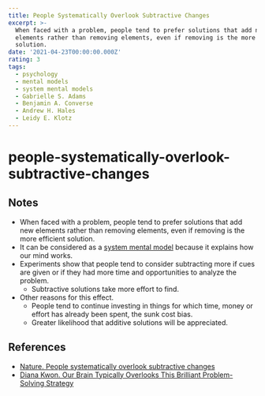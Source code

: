 ```yaml
---
title: People Systematically Overlook Subtractive Changes
excerpt: >-
  When faced with a problem, people tend to prefer solutions that add new
  elements rather than removing elements, even if removing is the more efficient
  solution.
date: '2021-04-23T00:00:00.000Z'
rating: 3
tags:
  - psychology
  - mental models
  - system mental models
  - Gabrielle S. Adams
  - Benjamin A. Converse
  - Andrew H. Hales
  - Leidy E. Klotz
---
```


# people-systematically-overlook-subtractive-changes

## Notes

* When faced with a problem, people tend to prefer solutions that add new elements rather than removing elements, even if removing is the more efficient solution.
* It can be considered as a [system mental model](https://github.com/arantespp/arantespp.com/tree/b6972d031c3b14786c74e4cbe8941b4cc5f36c0f/zettelkasten/system-mental-models/README.md) because it explains how our mind works.
* Experiments show that people tend to consider subtracting more if cues are given or if they had more time and opportunities to analyze the problem.
  * Subtractive solutions take more effort to find.
* Other reasons for this effect.
  * People tend to continue investing in things for which time, money or effort has already been spent, the sunk cost bias.
  * Greater likelihood that additive solutions will be appreciated.

## References

* [Nature. People systematically overlook subtractive changes](https://www.nature.com/articles/s41586-021-03380-y.epdf)
* [Diana Kwon. Our Brain Typically Overlooks This Brilliant Problem-Solving Strategy](https://www.scientificamerican.com/article/our-brain-typically-overlooks-this-brilliant-problem-solving-strategy/)


